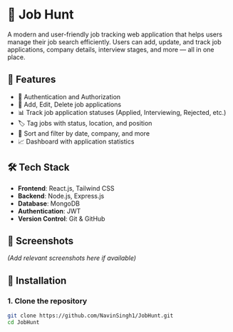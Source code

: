 # 🧭 Job Hunt

A modern and user-friendly job tracking web application that helps users manage their job search efficiently. Users can add, update, and track job applications, company details, interview stages, and more — all in one place.

## 🚀 Features

- 🔐 Authentication and Authorization
- 📄 Add, Edit, Delete job applications
- 📊 Track job application statuses (Applied, Interviewing, Rejected, etc.)
- 🏷️ Tag jobs with status, location, and position
- 📅 Sort and filter by date, company, and more
- 📈 Dashboard with application statistics

## 🛠️ Tech Stack

- **Frontend**: React.js, Tailwind CSS 
- **Backend**: Node.js, Express.js
- **Database**: MongoDB
- **Authentication**: JWT 
- **Version Control**: Git & GitHub

## 📸 Screenshots

*(Add relevant screenshots here if available)*

## 🔧 Installation

### 1. Clone the repository

```bash
git clone https://github.com/NavinSingh1/JobHunt.git
cd JobHunt
